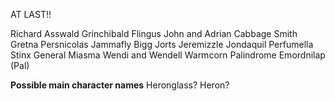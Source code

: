 AT LAST!!

Richard Asswald
Grinchibald Flingus
John and Adrian Cabbage
Smith Gretna
Persnicolas Jammafly
Bigg Jorts
Jeremizzle Jondaquil
Perfumella Stinx
General Miasma
Wendi and Wendell Warmcorn
Palindrome Emordnilap (Pal)

**Possible main character names** 
Heronglass? Heron?